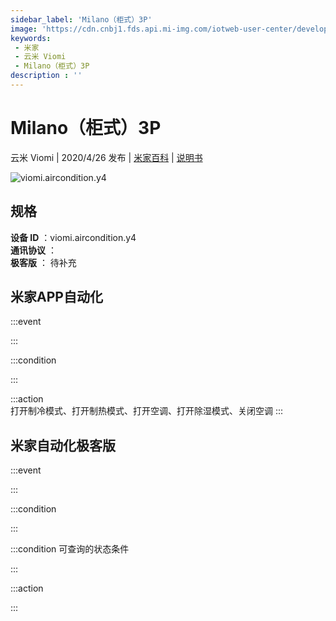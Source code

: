 ```yaml
---
sidebar_label: 'Milano（柜式）3P'
image: 'https://cdn.cnbj1.fds.api.mi-img.com/iotweb-user-center/developer_1679047690095sTHMgNhT.png?GalaxyAccessKeyId=AKVGLQWBOVIRQ3XLEW&Expires=9223372036854775807&Signature=isQ5tOmtzSfXxJe0Em6sfxqXw/o='
keywords: 
 - 米家
 - 云米 Viomi
 - Milano（柜式）3P
description : ''
---
```

# Milano（柜式）3P

云米 Viomi | 2020/4/26 发布 | [米家百科](https://home.mi.com/webapp/content/baike/product/index.html?model=viomi.aircondition.y4) | [说明书](https://home.mi.com/views/introduction.html?model=viomi.aircondition.y4&region=cn)

![viomi.aircondition.y4](https://cdn.cnbj1.fds.api.mi-img.com/iotweb-user-center/developer_1679047690095sTHMgNhT.png?GalaxyAccessKeyId=AKVGLQWBOVIRQ3XLEW&Expires=9223372036854775807&Signature=isQ5tOmtzSfXxJe0Em6sfxqXw/o=)

## 规格  
> 
**设备 ID** ：viomi.aircondition.y4  
**通讯协议** ：  
**极客版**  ： 待补充 


## 米家APP自动化  

:::event  

:::

:::condition  

:::

:::action   
打开制冷模式、打开制热模式、打开空调、打开除湿模式、关闭空调
:::

## 米家自动化极客版  

:::event  

:::

:::condition  

:::

:::condition 可查询的状态条件  

:::

:::action  

:::

        
